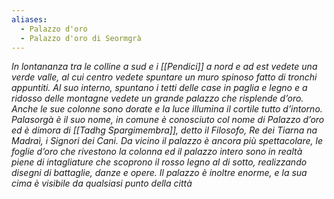 ```yaml
---
aliases:
  - Palazzo d'oro
  - Palazzo d'oro di Seormgrà
---
```

*In lontananza tra le colline a sud e i [[Pendici]] a nord e ad est vedete una verde valle, al cui centro vedete spuntare un muro spinoso fatto di tronchi appuntiti. Al suo interno, spuntano i tetti delle case in paglia e legno e a ridosso delle montagne vedete un grande palazzo che risplende d’oro. Anche le sue colonne sono dorate e la luce illumina il cortile tutto d’intorno. Palasorgà è il suo nome, in comune è conosciuto col nome di Palazzo d’oro ed è dimora di [[Tadhg Spargimembra]], detto il Filosofo, Re dei Tiarna na Madraì, i Signori dei Cani.*
*Da vicino il palazzo è ancora più spettacolare, le foglie d’oro che rivestono la colonna ed il palazzo intero sono in realtà piene di intagliature che scoprono il rosso legno al di sotto, realizzando disegni di battaglie, danze e opere. Il palazzo è inoltre enorme, e la sua cima è visibile da qualsiasi punto della città*
